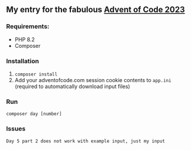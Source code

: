 ## My entry for the fabulous [Advent of Code 2023](https://adventofcode.com/2023/about)

### Requirements:
- PHP 8.2
- Composer

### Installation
1. `composer install`
2. Add your adventofcode.com session cookie contents to `app.ini` (required to automatically download input files)

### Run
`composer day [number]`

### Issues
`Day 5 part 2 does not work with example input, just my input`